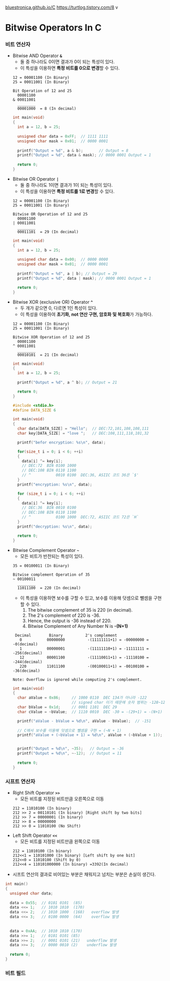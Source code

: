 [bluestronica.github.io/C](https://bluestronica.github.io/C)
https://turtlog.tistory.com/8
v

# Bitwise Operators In C


### 비트 연산자
- Bitwise AND Operator **`&`**
  - 둘 중 하나라도 0이면 결과가 0이 되는 특성이 있다.
  - 이 특성을 이용하면 **특정 비트를 0으로 변경**할 수 있다.
  ```
  12 = 00001100 (In Binary)
  25 = 00011001 (In Binary)

  Bit Operation of 12 and 25
    00001100
  & 00011001
    ________
    00001000  = 8 (In decimal)
  ```
  ```c
  int main(void)
  {
    int a = 12, b = 25;
    
    unsigned char data = 0xFF;  // 1111 1111
    unsigned char mask = 0x01;  // 0000 0001
    
    printf("Output = %d", a & b);       // Output = 8
    printf("Output = %d", data & mask); // 0000 0001 Output = 1
    
    return 0;
  }
  ```
- Bitwise OR Operator **`|`**
  - 둘 중 하나라도 1이면 결과가 1이 되는 특성이 있다.
  - 이 특성을 이용하면 **특정 비트를 1로 변경**할 수 있다.
  ```
  12 = 00001100 (In Binary)
  25 = 00011001 (In Binary)

  Bitwise OR Operation of 12 and 25
    00001100
  | 00011001
    ________
    00011101  = 29 (In decimal)
  ```
  ```c
  int main(void) 
  {
    int a = 12, b = 25;
    
    unsigned char data = 0x00;  // 0000 0000
    unsigned char mask = 0x01;  // 0000 0001
    
    printf("Output = %d", a | b); // Output = 29
    printf("Output = %d", data | mask); // 0000 0001 Output = 1

    return 0;
  }
  ```
- Bitwise XOR (exclusive OR) Operator **`^`**
  - 두 개가 같으면 0, 다르면 1인 특성이 있다.
  - 이 특성을 이용하여 **초기화, not 연산 구현, 암호화 및 복호화**가 가능하다.
  ```
  12 = 00001100 (In Binary)
  25 = 00011001 (In Binary)

  Bitwise XOR Operation of 12 and 25
    00001100
  ^ 00011001
    ________
    00010101  = 21 (In decimal)
  ```
  ```c
  int main(void) 
  {
    int a = 12, b = 25;
    
    printf("Output = %d", a ^ b); // Output = 21

    return 0;
  }
  ```
  ```c
  #include <stdio.h>
  #define DATA_SIZE 6
  
  int main(void)
  {
    char data[DATA_SIZE] = "Hello";  // DEC:72,101,108,108,111
    char key[DATA_SIZE] = "love ";   // DEC:108,111,118,101,32

    printf("befor encryption: %s\n", data);

    for(size_t i = 0; i < 6; ++i)
    {
      data[i] ^= key[i];
      // DEC:72  BIN 0100 1000
      // DEC:108 BIN 0110 1100
      // ^           0010 0100  DEC:36, ASIIC 코드 36은 `$'
    }
    printf("encryption: %s\n", data);

    for (size_t i = 0; i < 6; ++i)
    {
      data[i] ^= key[i];
      // DEC:36  BIN 0010 0100
      // DEC:108 BIN 0110 1100
      // ^           0100 1000  DEC:72, ASIIC 코드 72은 `H`
    }
    printf("decryption: %s\n", data);

    return 0;
  }
  ```
- Bitwise Complement Operator **`~`**
  - 모든 비트가 반전되는 특성이 있다.
  ```
  35 = 00100011 (In Binary)

  Bitwise complement Operation of 35
  ~ 00100011 
    ________
    11011100  = 220 (In decimal)
  ```
  - 이 특성을 이용하면 보수를 구할 수 있고, 보수를 이용해 덧셈으로 뺄셈을 구현할 수 있다.
    1. The bitwise complement of 35 is 220 (in decimal). 
    2. The 2's complement of 220 is -36.
    3. Hence, the output is -36 instead of 220.
    4. Bitwise Complement of Any Number N is **-(N+1)**
  ```
   Decimal        Binary          2's complement 
     0           00000000          -(11111111+1) = -00000000 = -0(decimal)
     1           00000001          -(11111110+1) = -11111111 = -256(decimal)
     12          00001100          -(11110011+1) = -11110100 = -244(decimal)
     220         11011100          -(00100011+1) = -00100100 = -36(decimal)

  Note: Overflow is ignored while computing 2's complement.
  ```
  ```c
  int main(void)
  {
    char aValue = 0x86;     // 1000 0110  DEC 134가 아니라 -122 
                            // signed char 이기 때문에 숫자 범위는 -128~127
    char bValue = 0x1d;     // 0001 1101  DEC 29
    char cValue = ~bValue;  // 1110 0010  DEC -30 = -(29+1) = -(N+1) = ~29

    printf("aValue - bValue = %d\n", aValue - bValue);  // -151
    
    // C에서 보수를 이용해 덧셈으로 뺄셈을 구현 = (~N + 1)
    printf("aValue + (~bValue + 1) = %d\n", aValue + (~bValue + 1)); // -151


    printf("Output = %d\n", ~35);   // Output = -36
    printf("Output = %d\n", ~-12);  // Output = 11
    
    return 0;
  }
  ```

### 시프트 연산자
- Right Shift Operator **`>>`**
  - 모든 비트를 지정된 비트만큼 오른쪽으로 이동
  ```
  212 = 11010100 (In binary)
  212 >> 2 = 00110101 (In binary) [Right shift by two bits]
  212 >> 7 = 00000001 (In binary)
  212 >> 8 = 00000000 
  212 >> 0 = 11010100 (No Shift)
  ```
- Left Shift Operator **`<<`**
  - 모든 비트를 지정된 비트만큼 왼쪽으로 이동
  ```
  212 = 11010100 (In binary)
  212<<1 = 110101000 (In binary) [Left shift by one bit]
  212<<0 = 11010100 (Shift by 0)
  212<<4 = 110101000000 (In binary) =3392(In decimal)
  ```
- 시프트 연산의 결과로 비어있는 부분은 채워지고 넘치는 부분은 손실이 생긴다.
```c
int main()
{
  unsigned char data;
  
  data = 0x55;  // 0101 0101  (85)
  data <<= 1;   // 1010 1010  (170)
  data <<= 2;   // 1010 1000  (168)   overflow 발생
  data <<= 3;   // 0100 0000  (64)    overflow 발생
  
  
  data = 0xAA;  // 1010 1010 (170)
  data >>= 1;   // 0101 0101 (85)
  data >>= 2;   // 0001 0101 (21)   underflow 발생
  data >>= 3;   // 0000 0010 (2)    underflow 발생 
  
  return 0;
}
```


### 비트 필드






























